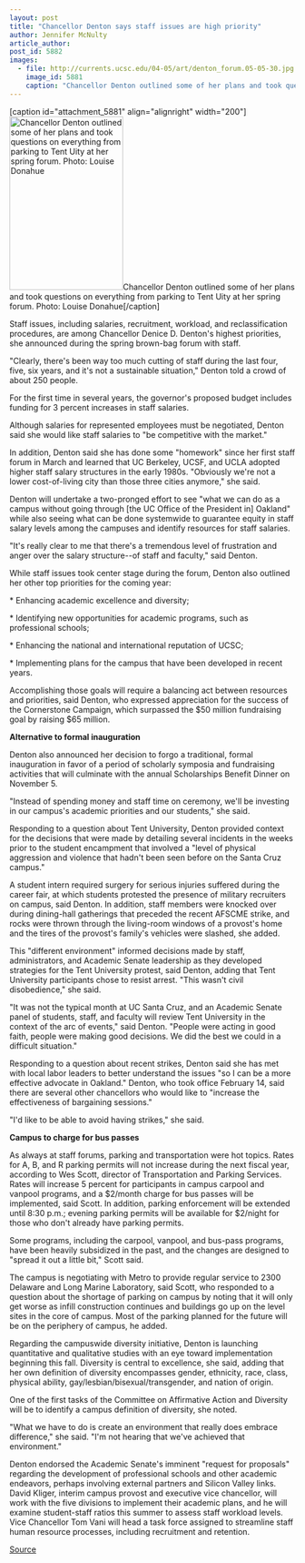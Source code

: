 ```yaml
---
layout: post
title: "Chancellor Denton says staff issues are high priority"
author: Jennifer McNulty
article_author: 
post_id: 5882
images:
  - file: http://currents.ucsc.edu/04-05/art/denton_forum.05-05-30.jpg
    image_id: 5881
    caption: "Chancellor Denton outlined some of her plans and took questions on everything from parking to Tent Uity at her spring forum. Photo: Louise Donahue"
---
```


[caption id="attachment_5881" align="alignright" width="200"]<a href="http://dev-ucsc-news.pantheonsite.io/wp-content/uploads/2005/05/denton_forum.05-05-30.jpg"><img class="size-full wp-image-5881" src="http://dev-ucsc-news.pantheonsite.io/wp-content/uploads/2005/05/denton_forum.05-05-30.jpg" alt="Chancellor Denton outlined some of her plans and took questions on everything from parking to Tent Uity at her spring forum. Photo: Louise Donahue" width="200" height="305" /></a>Chancellor Denton outlined some of her plans and took questions on everything from parking to Tent Uity at her spring forum. Photo: Louise Donahue[/caption]
<a name="content" id="content"></a>
<p>
  Staff issues, including salaries, recruitment, workload, and reclassification procedures, are among Chancellor Denice D. Denton's highest priorities, she announced during the spring brown-bag forum with staff.
</p>
<p>
  "Clearly, there's been way too much cutting of staff during the last four, five, six years, and it's not a sustainable situation," Denton told a crowd of about 250 people.<br>
</p>
<p>
  For the first time in several years, the governor's proposed budget includes funding for 3 percent increases in staff salaries.
</p>
<p>
  Although salaries for represented employees must be negotiated, Denton said she would like staff salaries to "be competitive with the market."<br>
</p>
<p>
  In addition, Denton said she has done some "homework" since her first staff forum in March and learned that UC Berkeley, UCSF, and UCLA adopted higher staff salary structures in the early 1980s. "Obviously we're not a lower cost-of-living city than those three cities anymore," she said.
</p>
<p>
  Denton will undertake a two-pronged effort to see "what we can do as a campus without going through [the UC Office of the President in] Oakland" while also seeing what can be done systemwide to guarantee equity in staff salary levels among the campuses and identify resources for staff salaries.<br>
</p>
<p>
  "It's really clear to me that there's a tremendous level of frustration and anger over the salary structure--of staff and faculty," said Denton.<br>
</p>
<p>
  While staff issues took center stage during the forum, Denton also outlined her other top priorities for the coming year:<br>
</p>
<p>
  * Enhancing academic excellence and diversity;<br>
</p>
<p>
  * Identifying new opportunities for academic programs, such as professional schools;<br>
</p>
<p>
  * Enhancing the national and international reputation of UCSC;<br>
</p>
<p>
  * Implementing plans for the campus that have been developed in recent years.<br>
</p>
<p>
  Accomplishing those goals will require a balancing act between resources and priorities, said Denton, who expressed appreciation for the success of the Cornerstone Campaign, which surpassed the $50 million fundraising goal by raising $65 million.<br>
</p>
<p>
  <b>Alternative to formal inauguration</b>
</p>
<p>
  Denton also announced her decision to forgo a traditional, formal inauguration in favor of a period of scholarly symposia and fundraising activities that will culminate with the annual Scholarships Benefit Dinner on November 5.<br>
</p>
<p>
  "Instead of spending money and staff time on ceremony, we'll be investing in our campus's academic priorities and our students," she said.<br>
</p>
<p>
  Responding to a question about Tent University, Denton provided context for the decisions that were made by detailing several incidents in the weeks prior to the student encampment that involved a "level of physical aggression and violence that hadn't been seen before on the Santa Cruz campus."<br>
</p>
<p>
  A student intern required surgery for serious injuries suffered during the career fair, at which students protested the presence of military recruiters on campus, said Denton. In addition, staff members were knocked over during dining-hall gatherings that preceded the recent AFSCME strike, and rocks were thrown through the living-room windows of a provost's home and the tires of the provost's family's vehicles were slashed, she added.<br>
</p>
<p>
  This "different environment" informed decisions made by staff, administrators, and Academic Senate leadership as they developed strategies for the Tent University protest, said Denton, adding that Tent University participants chose to resist arrest. "This wasn't civil disobedience," she said.<br>
</p>
<p>
  "It was not the typical month at UC Santa Cruz, and an Academic Senate panel of students, staff, and faculty will review Tent University in the context of the arc of events," said Denton. "People were acting in good faith, people were making good decisions. We did the best we could in a difficult situation."<br>
</p>
<p>
  Responding to a question about recent strikes, Denton said she has met with local labor leaders to better understand the issues "so I can be a more effective advocate in Oakland." Denton, who took office February 14, said there are several other chancellors who would like to "increase the effectiveness of bargaining sessions."<br>
</p>
<p>
  "I'd like to be able to avoid having strikes," she said.<br>
</p>
<p>
  <b>Campus to charge for bus passes</b>
</p>
<p>
  As always at staff forums, parking and transportation were hot topics. Rates for A, B, and R parking permits will not increase during the next fiscal year, according to Wes Scott, director of Transportation and Parking Services. Rates will increase 5 percent for participants in campus carpool and vanpool programs, and a $2/month charge for bus passes will be implemented, said Scott. In addition, parking enforcement will be extended until 8:30 p.m.; evening parking permits will be available for $2/night for those who don't already have parking permits.<br>
</p>
<p>
  Some programs, including the carpool, vanpool, and bus-pass programs, have been heavily subsidized in the past, and the changes are designed to "spread it out a little bit," Scott said.<br>
</p>
<p>
  The campus is negotiating with Metro to provide regular service to 2300 Delaware and Long Marine Laboratory, said Scott, who responded to a question about the shortage of parking on campus by noting that it will only get worse as infill construction continues and buildings go up on the level sites in the core of campus. Most of the parking planned for the future will be on the periphery of campus, he added.<br>
</p>
<p>
  Regarding the campuswide diversity initiative, Denton is launching quantitative and qualitative studies with an eye toward implementation beginning this fall. Diversity is central to excellence, she said, adding that her own definition of diversity encompasses gender, ethnicity, race, class, physical ability, gay/lesbian/bisexual/transgender, and nation of origin.
</p>
<p>
  One of the first tasks of the Committee on Affirmative Action and Diversity will be to identify a campus definition of diversity, she noted.<br>
</p>
<p>
  "What we have to do is create an environment that really does embrace difference," she said. "I'm not hearing that we've achieved that environment."<br>
</p>
<p>
  Denton endorsed the Academic Senate's imminent "request for proposals" regarding the development of professional schools and other academic endeavors, perhaps involving external partners and Silicon Valley links. David Kliger, interim campus provost and executive vice chancellor, will work with the five divisions to implement their academic plans, and he will examine student-staff ratios this summer to assess staff workload levels. Vice Chancellor Tom Vani will head a task force assigned to streamline staff human resource processes, including recruitment and retention.<br>
</p>
<p><a href="http://www1.ucsc.edu/currents/04-05/05-30/staff.asp" title="Permalink to staff">Source</a></p>
